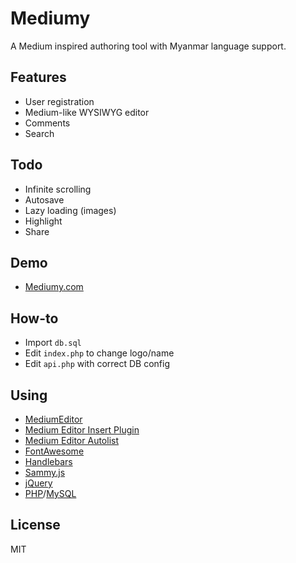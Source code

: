 # Mediumy
A Medium inspired authoring tool with Myanmar language support.

## Features
* User registration
* Medium-like WYSIWYG editor
* Comments
* Search

## Todo
* Infinite scrolling
* Autosave
* Lazy loading (images)
* Highlight
* Share

## Demo
* <a href="https://mediumy.com/">Mediumy.com</a>

## How-to
* Import <code>db.sql</code>
* Edit <code>index.php</code> to change logo/name
* Edit <code>api.php</code> with correct DB config

## Using
* <a href="https://yabwe.github.io/medium-editor/">MediumEditor</a>
* <a href="http://linkesch.com/medium-editor-insert-plugin/">Medium Editor Insert Plugin</a>
* <a href="https://varunraj.in/medium-editor-autolist/">Medium Editor Autolist</a>
* <a href="http://fontawesome.io/">FontAwesome</a>
* <a href="http://handlebarsjs.com/">Handlebars</a>
* <a href="http://sammyjs.org/">Sammy.js</a>
* <a href="http://jquery.com/">jQuery</a>
* <a href="http://php.net/">PHP</a>/<a href="http://mysql.com/">MySQL</a>

## License
MIT
